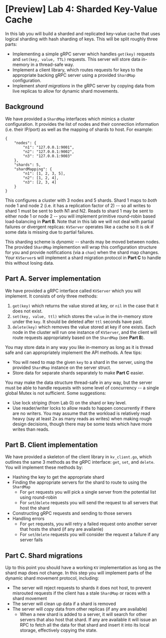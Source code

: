 # [Preview] Lab 4: Sharded Key-Value Cache

In this lab you will build a sharded and replicated key-value cache that uses
logical sharding with hash sharding of keys. This will be split roughly three
parts:
 - Implementing a simple gRPC server which handles `get(key)` requests and `set(key, value, TTL)` requests. This server will store data in-memory in a thread-safe way.
 - Implement a client library, which routes requests for keys to the appropriate backing gRPC server using a provided `ShardMap` configuration.
 - Implement *shard migrations* in the gRPC server by copying data from live replicas to allow for dynamic shard movements.

## Background

We have provided a `ShardMap` interfaces which mimics a cluster configuration. It provides
the list of nodes and their connection information (i.e. their IP/port) as well as the mapping
of shards to host. For example:

```
{
    "nodes": {
        "n1": "127.0.0.1:9001",
        "n2": "127.0.0.1:9002",
        "n3": "127.0.0.1:9003"
    },
    "shards": 5,
    "shardMapping": {
        "n1": [1, 2, 3, 5],
        "n2": [1, 2, 4],
        "n3": [2, 3, 4]
    }
}
```

This configures a cluster with 3 nodes and 5 shards. Shard 1 maps to *both* node 1 and node 2 (i.e. it has a replication factor of 2) -- so all writes to shard 1 must be sent to both
N1 and N2. Reads to shard 1 may be sent to either node 1 or node 2 -- you will implement
primitive round-robin based load-balancing in **Part B**. Note that in this lab
we will not deal with partial failures or divergent replicas: `KVServer` operates like
a cache so it is ok if some data is missing due to partial failures.

This sharding scheme is *dynamic* -- shards may be moved between nodes.
The provided `ShardMap` implemention will wrap this configuration structure for you and
provide notifications (via a `chan`) when the shard map changes. Your `KVServer`s will
implement a shard migration protocol in **Part C** to handle this without losing data.

## Part A. Server implementation

We have provided a gRPC interface called `KVServer` which you will implement. It consists of
only three methods:
 1. `get(key)` which returns the value stored at key, or `nil` in the case that it does not exist.
 2. `set(key, value, ttl)` which stores the `value` in the in-memory store under the `key`. It should be deleted after `ttl` seconds have past.
 3. `delete(key)` which removes the value stored at key if one exists.
Each node in the cluster will run one instance of `KVServer`, and the client will
route requests appropriately based on the `ShardMap` (see **Part B**).

You may store data in any way you like in-memory as long as it is thread safe and
can appropriately implement the API methods. A few tips:
 - You will need to map the given `key` to a shard in the server, using the provided `ShardMap` instance on the server struct.
 - Store data for separate shards separately to make **Part C** easier.

You may make the data structure thread-safe in any way, but the server must be able
to handle requests with some level of concurrency -- a single global Mutex is not sufficient.
Some suggestions:
 - Use lock striping (from Lab 0) on the shard or key level.
 - Use reader/writer locks to allow reads to happen concurrently if there are no writers.
You may assume that the workload is relatively read heavy
(say at least 2x as many reads as writes) when making rough design decisions, though there
may be some tests which have more writes than reads.

## Part B. Client implementation
We have provided a skeleton of the client library in `kv_client.go`, which outlines the
same 3 methods as the gRPC interface: `get`, `set`, and `delete`. You will implement these
methods by:
 - Hashing the key to get the appropriate shard
 - Finding the appropriate servers for the shard to route to using the `ShardMap`
     - For `get` requests you will pick a single server from the potential list using round-robin
     - For `set`/`delete` requests you will send the request to all servers that host the shard
 - Constructing gRPC requests and sending to those servers
 - Handling errors
     - For `get` requests, you will retry a failed request onto another server that hosts the shard (if any are availanle)
     - For `set`/`delete` requests you will consider the request a failure if any server fails

## Part C. Shard migrations

Up to this point you should have a working `KV` implementation as long as the shard map does
not change. In this step you will implement parts of the dynamic shard movement protocol, including:
 - The server will reject requests to shards it does not host, to prevent misrouted requests if the client has a stale `ShardMap` or races with a shard movement
 - The server will clean up data if a shard is removed
 - The server will *copy* data from other replicas (if any are available)
     - When a new shard is added to a server, it will search for other servers that also host that shard. If any are available it will issue an RPC to fetch all the data for that shard and insert it into its local storage, effectively copying the state.
